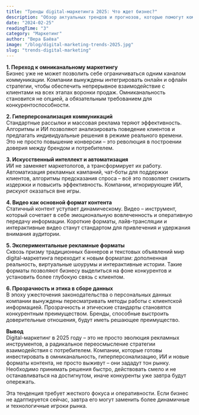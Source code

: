 ```yaml
---
title: "Тренды digital-маркетинга 2025: Что ждет бизнес?"
description: "Обзор актуальных трендов и прогнозов, которые помогут компаниям адаптироваться к новым условиям рынка."
date: "2024-02-25"
readingTime: "3"
category: "Маркетинг"
author: "Вера Баёва"
image: "/blog/digital-marketing-trends-2025.jpg"
slug: "trends-digital-marketing"
---
```


**1. Переход к омниканальному маркетингу**  
Бизнес уже не может позволить себе ограничиваться одним каналом коммуникации. Компании вынуждены интегрировать онлайн и офлайн стратегии, чтобы обеспечить непрерывное взаимодействие с клиентами на всех этапах воронки продаж. Омниканальность становится не опцией, а обязательным требованием для конкурентоспособности.

**2. Гиперперсонализация коммуникаций**  
Стандартные рассылки и массовая реклама теряют эффективность. Алгоритмы и ИИ позволяют анализировать поведение клиентов и предлагать индивидуальные решения в режиме реального времени. Это не просто повышение конверсии – это революция в построении доверия между брендом и потребителем.

**3. Искусственный интеллект и автоматизация**  
ИИ не заменяет маркетологов, а трансформирует их работу. Автоматизация рекламных кампаний, чат-боты для поддержки клиентов, алгоритмы предсказания спроса – всё это позволяет снизить издержки и повысить эффективность. Компании, игнорирующие ИИ, рискуют оказаться вне игры.

**4. Видео как основной формат контента**  
Статичный контент уступает динамическому. Видео – инструмент, который сочетает в себе эмоциональную вовлеченность и оперативную передачу информации. Короткие форматы, лайв-трансляции и интерактивные видео станут стандартом для привлечения и удержания внимания аудитории.

**5. Экспериментальные рекламные форматы**  
Сквозь призму традиционных баннеров и текстовых объявлений мир digital-маркетинга переходит к новым форматам: дополненная реальность, виртуальные шоурумы и интерактивные истории. Такие форматы позволяют бизнесу выделиться на фоне конкурентов и установить более глубокую связь с клиентом.

**6. Прозрачность и этика в сборе данных**  
В эпоху ужесточения законодательства о персональных данных компании вынуждены пересматривать методы работы с клиентской информацией. Прозрачность и этические стандарты становятся конкурентным преимуществом. Бренды, способные выстроить доверительные отношения, будут иметь решающее преимущество.

**Вывод**  
Digital-маркетинг в 2025 году – это не просто эволюция рекламных инструментов, а радикальное переосмысление стратегии взаимодействия с потребителем. Компании, которые готовы инвестировать в омниканальность, гиперперсонализацию, ИИ и новые форматы контента, не просто выживут – они зададут тон рынку. Необходимо принимать решения быстро, действовать смело и не останавливаться на достигнутом, иначе конкуренты уже завтра будут опережать.

Эта тенденция требует жесткого фокуса и оперативности. Если бизнес не адаптируется сейчас, завтра его могут заменить более динамичные и технологичные игроки рынка.